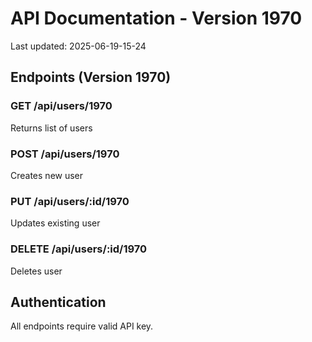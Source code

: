 # API Documentation - Version 1970
Last updated: 2025-06-19-15-24

## Endpoints (Version 1970)

### GET /api/users/1970
Returns list of users

### POST /api/users/1970
Creates new user

### PUT /api/users/:id/1970
Updates existing user

### DELETE /api/users/:id/1970
Deletes user

## Authentication
All endpoints require valid API key.
